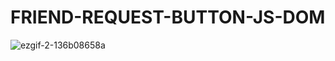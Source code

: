 # FRIEND-REQUEST-BUTTON-JS-DOM

![ezgif-2-136b08658a](https://github.com/samratchakraborty422000/FRIEND-REQUEST-BUTTON-JS-DOM/assets/121852717/27555610-2f84-47fa-a968-5d8f688b724d)
